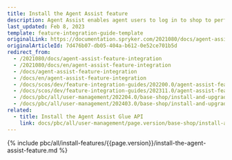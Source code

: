 ```yaml
---
title: Install the Agent Assist feature
description: Agent Assist enables agent users to log in to shop to perform actions on customers’ behalf. This guide describes how to install Agent Assist in your project.
last_updated: Feb 8, 2023
template: feature-integration-guide-template
originalLink: https://documentation.spryker.com/2021080/docs/agent-assist-feature-integration
originalArticleId: 7d476b07-db05-404a-b612-0e52ce701b5d
redirect_from:
  - /2021080/docs/agent-assist-feature-integration
  - /2021080/docs/en/agent-assist-feature-integration
  - /docs/agent-assist-feature-integration
  - /docs/en/agent-assist-feature-integration
  - /docs/scos/dev/feature-integration-guides/202200.0/agent-assist-feature-integration.html
  - /docs/scos/dev/feature-integration-guides/202311.0/agent-assist-feature-integration.html
  - /docs/pbc/all/user-management/202204.0/base-shop/install-and-upgrade/install-the-agent-assist-feature.html
  - /docs/pbc/all/user-management/202403.0/base-shop/install-and-upgrade/install-the-agent-assist-feature.html
related:
  - title: Install the Agent Assist Glue API
    link: docs/pbc/all/user-management/page.version/base-shop/install-and-upgrade/install-the-agent-assist-glue-api.html
---
```


{% include pbc/all/install-features/{{page.version}}/install-the-agent-assist-feature.md %} <!-- To edit, see /_includes/pbc/all/install-features/202407.0/install-the-agent-assist-feature.md -->
